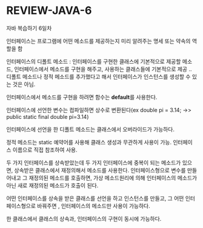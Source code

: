 # REVIEW-JAVA-6
자바 복습하기 6일차

인터페이스는 프로그램에 어떤 메소드를 제공하는지 미리 알려주는 명세 또는 약속의 역할을 함

인터페이스의 디폴트 메소드 : 인터페이스를 구현한 클래스에 기본적으로 제공할 메소드, 인터페이스에서 메소드를 구현을 해주고, 사용하는 클래스들에 기본적으로 제공 .. 디폴트 메소드나 정적 메소드를 추가했다고 해서 인터페이스가 인스턴스를 생성할 수 있는 것은 아님.

인터페이스에서 메소드를 구현을 하려면 함수는 **default**를 사용한다. 

인터페이스에 선언한 변수는 컴파일하면 상수로 변환된다(ex double pi = 3.14; ->> public static final double pi=3.14)

인터페이스에 선언을 한 디폴트 메소드는 클래스에서 오버라이드가 가능하다.

정적 메소드는 static 예약어를 사용해 클래스 생성과 무관하게 사용이 가능. 인터페이스 이름으로 직접 참조하여 사용.

두 가지 인터페이스를 상속받았는데 두 가지 인터페이스에 중복이 되는 메소드가 있으면, 상속받은 클래스에서 재정의해서 메소드를 사용한다. 인터페이스형으로 변수를 만들어내고 그 재정의된 메소드를 호출하면, 가상 메소드원리에 의해 인터페이스의 메소드가 아닌 새로 재정의된 메소드가 호출이 된다.

어떤 인터페이스를 상속을 받은 클래스를 선언을 하고 인스턴스를 만들고, 그 어떤 인터페이스형으로 바꿔주면 , 인터페이스의 메소드만 사용이 가능하다.

한 클래스에서 클래스의 상속과, 인터페이스의 구현이 동시에 가능하다.
